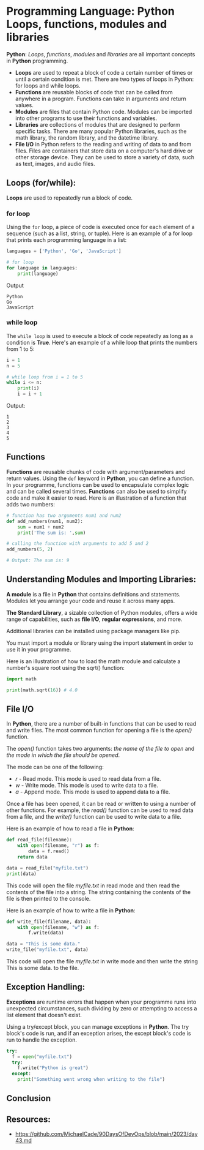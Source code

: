 # Programming Language: Python Loops, functions, modules and libraries

**Python**: *Loops*, *functions*, *modules* and *libraries* are all important concepts in **Python** programming.

- **Loops** are used to repeat a block of code a certain number of times or until a certain condition is met. There are two types of loops in Python: for loops and while loops.
- **Functions** are reusable blocks of code that can be called from anywhere in a program. Functions can take in arguments and return values.
- **Modules** are files that contain Python code. Modules can be imported into other programs to use their functions and variables.
- **Libraries** are collections of modules that are designed to perform specific tasks. There are many popular Python libraries, such as the math library, the random library, and the datetime library.
- **File I/O** in Python refers to the reading and writing of data to and from files. Files are containers that store data on a computer's hard drive or other storage device. They can be used to store a variety of data, such as text, images, and audio files.

## Loops (for/while):

**Loops** are used to repeatedly run a block of code.

### for loop

Using the `for` loop, a piece of code is executed once for each element of a sequence (such as a list, string, or tuple). Here is an example of a for loop that prints each programming language in a list:

``` python
languages = ['Python', 'Go', 'JavaScript']

# for loop
for language in languages:
    print(language)
```

Output
```
Python
Go
JavaScript
```

### while loop

The `while loop` is used to execute a block of code repeatedly as long as a condition is **True**. Here's an example of a while loop that prints the numbers from 1 to 5:

``` python
i = 1
n = 5

# while loop from i = 1 to 5
while i <= n:
    print(i)
    i = i + 1
```

Output:
```
1
2
3
4
5
```

## Functions

**Functions** are reusable chunks of code with argument/parameters and return values.
Using the `def` keyword in **Python**, you can define a function. In your programme, functions can be used to encapsulate complex logic and can be called several times.
**Functions** can also be used to simplify code and make it easier to read. Here is an illustration of a function that adds two numbers:

``` python
# function has two arguments num1 and num2
def add_numbers(num1, num2):
    sum = num1 + num2
    print('The sum is: ',sum)
```

``` python
# calling the function with arguments to add 5 and 2
add_numbers(5, 2)

# Output: The sum is: 9
```

## Understanding Modules and Importing Libraries:

**A module** is a file in **Python** that contains definitions and statements. Modules let you arrange your code and reuse it across many apps.

**The Standard Library**, a sizable collection of Python modules, offers a wide range of capabilities, such as **file I/O**, **regular expressions**, and more.

Additional libraries can be installed using package managers like pip.

You must import a module or library using the import statement in order to use it in your programme.

Here is an illustration of how to load the math module and calculate a number's square root using the sqrt() function:

``` python
import math

print(math.sqrt(16)) # 4.0
```

## File I/O

In **Python**, there are a number of built-in functions that can be used to read and write files. The most common function for opening a file is the *open()* function.

The *open()* function takes two arguments: *the name of the file to open* and *the mode in which the file should be opened*.

The mode can be one of the following:

- *r* - Read mode. This mode is used to read data from a file.
- *w* - Write mode. This mode is used to write data to a file.
- *a* - Append mode. This mode is used to append data to a file.

Once a file has been opened, it can be read or written to using a number of other functions. For example, the *read()* function can be used to read data from a file, and the *write()* function can be used to write data to a file.

Here is an example of how to read a file in **Python**:

``` Python
def read_file(filename):
    with open(filename, "r") as f:
        data = f.read()
    return data

data = read_file("myfile.txt")
print(data)
```

This code will open the file *myfile.txt* in read mode and then read the contents of the file into a string. The string containing the contents of the file is then printed to the console.

Here is an example of how to write a file in **Python**:

```Python
def write_file(filename, data):
    with open(filename, "w") as f:
        f.write(data)

data = "This is some data."
write_file("myfile.txt", data)
```

This code will open the file *myfile.txt* in write mode and then write the string This is some data. to the file.

## Exception Handling:

**Exceptions** are runtime errors that happen when your programme runs into unexpected circumstances, such dividing by zero or attempting to access a list element that doesn't exist.

Using a try/except block, you can manage exceptions in **Python**. The try block's code is run, and if an exception arises, the except block's code is run to handle the exception.

``` python
try:
  f = open("myfile.txt")
  try:
    f.write("Python is great")
  except:
    print("Something went wrong when writing to the file")
```

## Conclusion

## Resources:

- https://github.com/MichaelCade/90DaysOfDevOps/blob/main/2023/day43.md